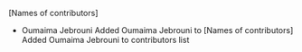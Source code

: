 [Names of contributors]
- Oumaima Jebrouni
Added Oumaima Jebrouni to [Names of contributors]
Added Oumaima Jebrouni to contributors list
